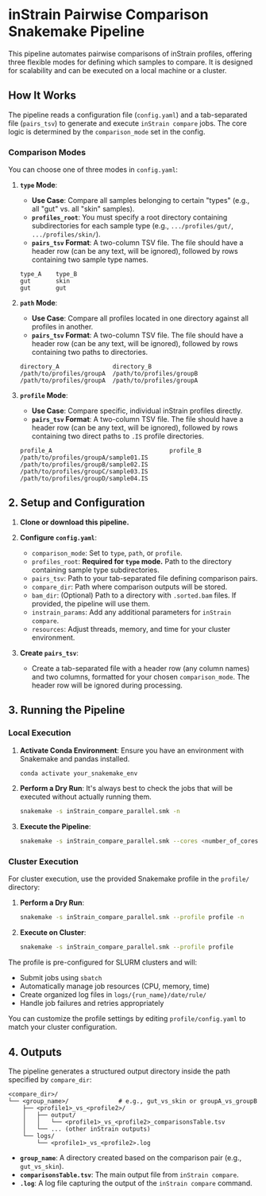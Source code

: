 # inStrain Pairwise Comparison Snakemake Pipeline

This pipeline automates pairwise comparisons of inStrain profiles, offering three flexible modes for defining which samples to compare. It is designed for scalability and can be executed on a local machine or a cluster.

## How It Works

The pipeline reads a configuration file (`config.yaml`) and a tab-separated file (`pairs_tsv`) to generate and execute `inStrain compare` jobs. The core logic is determined by the `comparison_mode` set in the config.

### Comparison Modes

You can choose one of three modes in `config.yaml`:

1.  **`type` Mode**:
    *   **Use Case**: Compare all samples belonging to certain "types" (e.g., all "gut" vs. all "skin" samples).
    *   **`profiles_root`**: You must specify a root directory containing subdirectories for each sample type (e.g., `.../profiles/gut/`, `.../profiles/skin/`).
    *   **`pairs_tsv` Format**: A two-column TSV file. The file should have a header row (can be any text, will be ignored), followed by rows containing two sample type names.
      ```tsv
      type_A    type_B
      gut       skin
      gut       gut
      ```

2.  **`path` Mode**:
    *   **Use Case**: Compare all profiles located in one directory against all profiles in another.
    *   **`pairs_tsv` Format**: A two-column TSV file. The file should have a header row (can be any text, will be ignored), followed by rows containing two paths to directories.
      ```tsv
      directory_A               directory_B
      /path/to/profiles/groupA  /path/to/profiles/groupB
      /path/to/profiles/groupA  /path/to/profiles/groupA
      ```

3.  **`profile` Mode**:
    *   **Use Case**: Compare specific, individual inStrain profiles directly.
    *   **`pairs_tsv` Format**: A two-column TSV file. The file should have a header row (can be any text, will be ignored), followed by rows containing two direct paths to `.IS` profile directories.
      ```tsv
      profile_A                                 profile_B
      /path/to/profiles/groupA/sample01.IS      /path/to/profiles/groupB/sample02.IS
      /path/to/profiles/groupC/sample03.IS      /path/to/profiles/groupD/sample04.IS
      ```

## 2. Setup and Configuration

1.  **Clone or download this pipeline.**

2.  **Configure `config.yaml`**:
    *   `comparison_mode`: Set to `type`, `path`, or `profile`.
    *   `profiles_root`: **Required for `type` mode.** Path to the directory containing sample type subdirectories.
    *   `pairs_tsv`: Path to your tab-separated file defining comparison pairs.
    *   `compare_dir`: Path where comparison outputs will be stored.
    *   `bam_dir`: (Optional) Path to a directory with `.sorted.bam` files. If provided, the pipeline will use them.
    *   `instrain_params`: Add any additional parameters for `inStrain compare`.
    *   `resources`: Adjust threads, memory, and time for your cluster environment.

3.  **Create `pairs_tsv`**:
    *   Create a tab-separated file with a header row (any column names) and two columns, formatted for your chosen `comparison_mode`. The header row will be ignored during processing.

## 3. Running the Pipeline

### Local Execution

1.  **Activate Conda Environment**:
    Ensure you have an environment with Snakemake and pandas installed.
    ```bash
    conda activate your_snakemake_env
    ```

2.  **Perform a Dry Run**:
    It's always best to check the jobs that will be executed without actually running them.
    ```bash
    snakemake -s inStrain_compare_parallel.smk -n
    ```

3.  **Execute the Pipeline**:
    ```bash
    snakemake -s inStrain_compare_parallel.smk --cores <number_of_cores>
    ```

### Cluster Execution

For cluster execution, use the provided Snakemake profile in the `profile/` directory:

1.  **Perform a Dry Run**:
    ```bash
    snakemake -s inStrain_compare_parallel.smk --profile profile -n
    ```

2.  **Execute on Cluster**:
    ```bash
    snakemake -s inStrain_compare_parallel.smk --profile profile
    ```

The profile is pre-configured for SLURM clusters and will:
- Submit jobs using `sbatch`
- Automatically manage job resources (CPU, memory, time)
- Create organized log files in `logs/{run_name}/date/rule/`
- Handle job failures and retries appropriately

You can customize the profile settings by editing `profile/config.yaml` to match your cluster configuration.

## 4. Outputs

The pipeline generates a structured output directory inside the path specified by `compare_dir`:

```
<compare_dir>/
└── <group_name>/              # e.g., gut_vs_skin or groupA_vs_groupB
    ├── <profile1>_vs_<profile2>/
    │   ├── output/
    │   │   └── <profile1>_vs_<profile2>_comparisonsTable.tsv
    │   └── ... (other inStrain outputs)
    └── logs/
        └── <profile1>_vs_<profile2>.log
```

*   **`group_name`**: A directory created based on the comparison pair (e.g., `gut_vs_skin`).
*   **`comparisonsTable.tsv`**: The main output file from `inStrain compare`.
*   **`.log`**: A log file capturing the output of the `inStrain compare` command.
